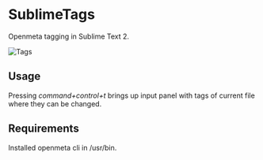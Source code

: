 # SublimeTags

Openmeta tagging in Sublime Text 2.

![Tags](http://bvsc.nazwa.pl/img/SublimeTags/sublimetags.png)

## Usage

Pressing *command+control+t* brings up input panel with tags of current file where they can be changed.

## Requirements

Installed openmeta cli in /usr/bin.
